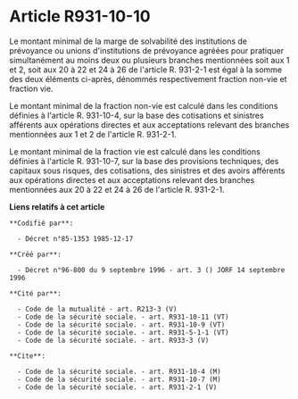 # Article R931-10-10

Le montant minimal de la marge de solvabilité des institutions de prévoyance ou unions d'institutions de prévoyance agréées
pour pratiquer simultanément au moins deux ou plusieurs branches mentionnées soit aux 1 et 2, soit aux 20 à 22 et 24 à 26 de
l'article R. 931-2-1 est égal à la somme des deux éléments ci-après, dénommés respectivement fraction non-vie et fraction
vie.

Le montant minimal de la fraction non-vie est calculé dans les conditions définies à l'article R. 931-10-4, sur la base des
cotisations et sinistres afférents aux opérations directes et aux acceptations relevant des branches mentionnées aux 1 et 2
de l'article R. 931-2-1.

Le montant minimal de la fraction vie est calculé dans les conditions définies à l'article R. 931-10-7, sur la base des
provisions techniques, des capitaux sous risques, des cotisations, des sinistres et des avoirs afférents aux opérations
directes et aux acceptations relevant des branches mentionnées aux 20 à 22 et 24 à 26 de l'article R. 931-2-1.

**Liens relatifs à cet article**

	**Codifié par**:

	  - Décret n°85-1353 1985-12-17

	**Créé par**:

	  - Décret n°96-800 du 9 septembre 1996 - art. 3 () JORF 14 septembre 1996

	**Cité par**:

	  - Code de la mutualité - art. R213-3 (V)
	  - Code de la sécurité sociale. - art. R931-10-11 (VT)
	  - Code de la sécurité sociale. - art. R931-10-9 (VT)
	  - Code de la sécurité sociale. - art. R931-5-1-1 (VT)
	  - Code de la sécurité sociale. - art. R933-3 (V)

	**Cite**:

	  - Code de la sécurité sociale. - art. R931-10-4 (M)
	  - Code de la sécurité sociale. - art. R931-10-7 (M)
	  - Code de la sécurité sociale. - art. R931-2-1 (V)

